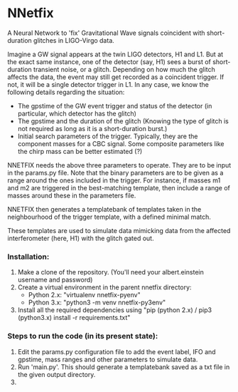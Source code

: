 # NNetfix

A Neural Network to 'fix' Gravitational Wave signals coincident with short-duration glitches in LIGO-Virgo data.

Imagine a GW signal appears at the twin LIGO detectors, H1 and L1. But at the exact same instance, one of the detector (say, H1) sees a burst of short-duration transient noise, or a glitch. 
Depending on how much the glitch affects the data, the event may still get recorded as a coincident trigger. If not, it will be a single detector trigger in L1. In any case, we know the following 
details regarding the situation:

*  The gpstime of the GW event trigger and status of the detector (in particular, which detector has the glitch)
*  The gpstime and the duration of the glitch (Knowing the type of glitch is not required as long as it is a short-duration burst.)
*  Initial search parameters of the trigger. Typically, they are the component masses for a CBC signal. Some composite parameters like the chirp mass can be better estimated (?)

NNETFIX needs the above three parameters to operate. They are to be input in the params.py file. Note that the binary parameters are to be given as a range around the ones included in the trigger.
For instance, if masses m1 and m2 are triggered in the best-matching template, then include a range of masses around these in the parameters file.

NNETFIX then generates a templatebank of templates taken in the neighbourhood of the trigger template, with a defined minimal match.

These templates are used to simulate data mimicking data from the affected interferometer (here, H1) with the glitch gated out. 


### Installation:
1.  Make a clone of the repository. (You'll need your albert.einstein username and password)
2.  Create a virtual environment in the parent nnetfix directory:
    * Python 2.x: "virtualenv nnetfix-pyenv"
    * Python 3.x: "python3 -m venv nnetfix-py3env"
3.  Install all the required dependencies using "pip (python 2.x) / pip3 (python3.x) install -r requirements.txt"


### Steps to run the code (in its present state):
1.  Edit the params.py configuration file to add the event label, IFO and gpstime, mass ranges and other parameters to simulate data.
2.  Run 'main.py'. This should generate a templatebank saved as a txt file in the given output directory.
3.  